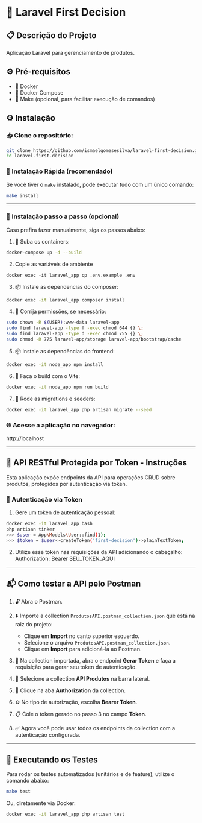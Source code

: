 # 🚀 Laravel First Decision

## 📋 Descrição do Projeto
Aplicação Laravel para gerenciamento de produtos.

## ⚙️ Pré-requisitos
- 🐳 Docker  
- 🐳 Docker Compose  
- 🔧 Make (opcional, para facilitar execução de comandos)

## ⚙️ Instalação

### 📥 Clone o repositório:

```bash
git clone https://github.com/ismaelgomesesilva/laravel-first-decision.git
cd laravel-first-decision
```

### 🔁 Instalação Rápida (recomendado)

Se você tiver o `make` instalado, pode executar tudo com um único comando:

```bash
make install
```
---

### 🧩 Instalação passo a passo (opcional)

Caso prefira fazer manualmente, siga os passos abaixo:

1. 🐳 Suba os containers:
```bash
docker-compose up -d --build
```

2. Copie as variáveis de ambiente
```
docker exec -it laravel_app cp .env.example .env
```

3. 📦 Instale as dependencias do composer:
```bash
docker exec -it laravel_app composer install
```

4. 🔧 Corrija permissões, se necessário:
```bash
sudo chown -R $(USER):www-data laravel-app
sudo find laravel-app -type f -exec chmod 644 {} \;
sudo find laravel-app -type d -exec chmod 755 {} \;
sudo chmod -R 775 laravel-app/storage laravel-app/bootstrap/cache
```

5. 📦 Instale as dependências do frontend:
```bash
docker exec -it node_app npm install
```

6. 🚀 Faça o build com o Vite:
```bash
docker exec -it node_app npm run build
```

7. 🌱 Rode as migrations e seeders:
```bash
docker exec -it laravel_app php artisan migrate --seed
```

### 🌐 Acesse a aplicação no navegador:
http://localhost

---

## 🔐 API RESTful Protegida por Token - Instruções

Esta aplicação expõe endpoints da API para operações CRUD sobre produtos, protegidos por autenticação via token.

### 🔑 Autenticação via Token

1. Gere um token de autenticação pessoal:
```bash
docker exec -it laravel_app bash
php artisan tinker
>>> $user = App\Models\User::find(1);
>>> $token = $user->createToken('first-decision')->plainTextToken;
```

2. Utilize esse token nas requisições da API adicionando o cabeçalho:
Authorization: Bearer SEU_TOKEN_AQUI

---

## 📬 Como testar a API pelo Postman

1. 🔓 Abra o Postman.

2. ⬇️ Importe a collection `ProdutosAPI.postman_collection.json` que está na raiz do projeto:
   - Clique em **Import** no canto superior esquerdo.
   - Selecione o arquivo `ProdutosAPI.postman_collection.json`.
   - Clique em **Import** para adicioná-la ao Postman.

3. 🔑 Na collection importada, abra o endpoint **Gerar Token** e faça a requisição para gerar seu token de autenticação.

4. 📁 Selecione a collection **API Produtos** na barra lateral.

5. 🔐 Clique na aba **Authorization** da collection.

6. ⚙️ No tipo de autorização, escolha **Bearer Token**.

7. 📋 Cole o token gerado no passo 3 no campo **Token**.

8. ✅ Agora você pode usar todos os endpoints da collection com a autenticação configurada.


---

## 🧪 Executando os Testes

Para rodar os testes automatizados (unitários e de feature), utilize o comando abaixo:

```bash
make test
```

Ou, diretamente via Docker:

```bash
docker exec -it laravel_app php artisan test
```